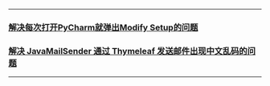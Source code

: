 

---



### [解决每次打开PyCharm就弹出Modify Setup的问题](../fixes/01/01.md)

### [解决 JavaMailSender 通过 Thymeleaf 发送邮件出现中文乱码的问题](../fixes/02/02.md)


---